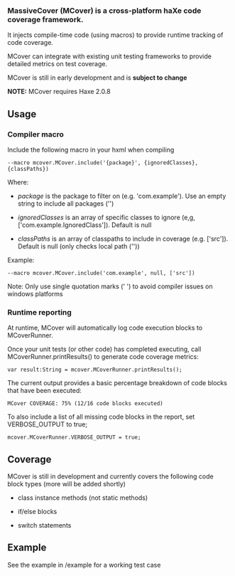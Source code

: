 ### MassiveCover (MCover) is a cross-platform haXe code coverage framework.

It injects compile-time code (using macros) to provide runtime tracking of code coverage.

MCover can integrate with existing unit testing frameworks to provide detailed metrics on test coverage.

MCover is still in early development and is **subject to change**

**NOTE:** MCover requires Haxe 2.0.8


Usage
---------------------

### Compiler macro

Include the following macro in your hxml when compiling


	--macro mcover.MCover.include('{package}', {ignoredClasses}, {classPaths})

Where:

*	*package* is the package to filter on (e.g. 'com.example'). Use an empty string to include all packages ('')

*	*ignoredClasses* is an array of specific classes to ignore (e,g, ['com.example.IgnoredClass']). Default is null

*	*classPaths* is an array of classpaths to include in coverage (e.g. ['src']). Default is null (only checks local path (''))


Example:

	--macro mcover.MCover.include('com.example', null, ['src'])

Note: Only use single quotation marks (' ') to avoid compiler issues on windows platforms



### Runtime reporting

At runtime, MCover will automatically log code execution blocks to MCoverRunner.

Once your unit tests (or other code) has completed executing, call MCoverRunner.printResults() to generate code coverage metrics:

	var result:String = mcover.MCoverRunner.printResults();

The current output provides a basic percentage breakdown of code blocks that have been executed:

	MCover COVERAGE: 75% (12/16 code blocks executed)


To also include  a list of all missing code blocks in the report, set VERBOSE_OUTPUT to true; 

	mcover.MCoverRunner.VERBOSE_OUTPUT = true;




Coverage
---------------------

MCover is still in development and currently covers the following code block types (more will be added shortly)

*	class instance methods (not static methods)

*	if/else blocks

*	switch statements



Example
---------------------

See the example in /example for a working test case
